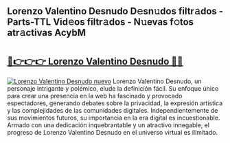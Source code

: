 ## Lorenzo Valentino Desnudo D𝚎sn𝚞dos filtr𝚊dos - Parts-TTL Vid𝚎os filtr𝚊dos - N𝚞evas f𝚘tos atr𝚊ctivas AcybM

# <h2><a href="http://mb1jno.tromn.icu/?c=Lorenzo+Valentino+Desnudo">🔗👉👉👉 Lorenzo Valentino Desnudo 🔗🔗</a></h2>

[![Lorenzo Valentino Desnudo nuevo](https://i.imgur.com/pEAQMta.gif)](http://mb1jno.tromn.icu/?c=Lorenzo+Valentino+Desnudo)
Lorenzo Valentino Desnudo, un personaje intrigante y polémico, elude la definición fácil. Su enfoque único para crear una presencia en la web ha fascinado y provocado espectadores, generando debates sobre la privacidad, la expresión artística y las complejidades de las comunidades digitales. Independientemente de sus movimientos futuros, su importancia en la era digital es incuestionable. Armado con una dedicación inquebrantable y un atractivo innegable, el progreso de Lorenzo Valentino Desnudo en el universo virtual es ilimitado.
